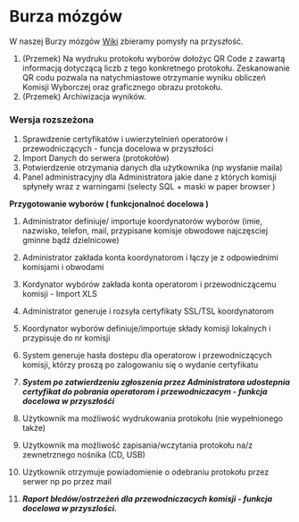 # Burza mózgów
W naszej Burzy mózgów [Wiki](http://pl.wikipedia.org/wiki/Burza_m%C3%B3zg%C3%B3w) zbieramy pomysły na przyszłość. 

1. (Przemek) Na wydruku protokołu wyborów dołożyc QR Code z zawartą informacją dotyczącą liczb z tego konkretnego protokołu. Zeskanowanie QR codu pozwala na natychmiastowe otrzymanie wyniku obliczeń Komisji Wyborczej oraz graficznego obrazu protokołu.
2. (Przemek) Archiwizacja wyników. 


### Wersja rozszeżona
1. Sprawdzenie certyfikatów i uwierzytelnień operatorów i przewodniczących - funcja docelowa w przyszłości
2. Import Danych do serwera (protokołów)
3. Potwierdzenie otrzymania danych dla użytkownika (np wysłanie maila)
4. Panel administracyjny dla Administratora jakie dane z których komisji spłyneły wraz z warningami (selecty SQL + maski w paper browser ) 


**Przygotowanie wyborów ( funkcjonalnoć docelowa )**

1. Administrator definiuje/ importuje koordynatorów wyborów (imie, nazwisko, telefon, mail, przypisane komisje obwodowe najczęsciej gminne bądź dzielnicowe)
2. Administrator zakłada konta koordynatorom i łączy je z odpowiednimi komisjami i obwodami
3. Kordynator wybórów zakłada konta operatorom i przewodniczącemu komisji - Import XLS
4. Administrator generuje i rozsyła certyfikaty SSL/TSL koordynatorom
5. Koordynator wyborów definiuje/importuje składy komisji lokalnych i przypisuje do nr komisji
6. System generuje hasła dostepu dla operatorow i przewodniczących komisji, którzy proszą po zalogowaniu się o wydanie certyfikatu 


1.  ***System po zatwierdzeniu zgłoszenia przez Administratora udostepnia certyfikat do pobrania operatorom i przewodniczacym -  funkcja docelowa w przyszłośći***
4.  Użytkownik ma możliwość wydrukowania protokołu (nie wypełnionego także)
5.  Użytkownik ma możliwość zapisania/wczytania protokołu na/z zewnetrznego nośnika (CD, USB)
8. Użytkownik otrzymuje powiadomienie o odebraniu protokołu przez serwer np po przez mail
9.  ***Raport błedów/ostrzeżeń dla przewodniczacych komisji - funkcja docelowa w przyszlości.***

